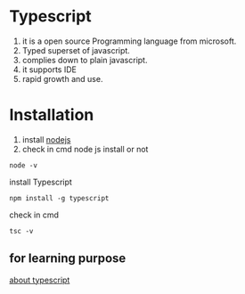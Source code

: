 # Typescript
1. it is a open source Programming language from microsoft.
2. Typed superset of javascript.
3. complies down to plain javascript.
4. it supports IDE
5. rapid growth and use.
 # Installation
 1. install [nodejs](https://nodejs.org/en/download/)
 2. check in cmd node js install or not
 ```
 node -v
 ```
 install Typescript
 ```
 npm install -g typescript
 ```
 check in cmd 
 ```
 tsc -v
 ```
 ## for learning purpose
 [about typescript](https://www.typescriptlang.org/docs/)